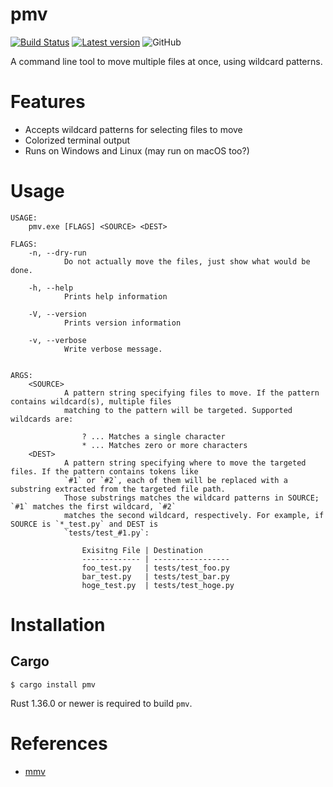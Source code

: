 # pmv

[![Build Status](https://img.shields.io/github/workflow/status/sgryjp/pmv/linux-build)](https://github.com/sgryjp/pmv/actions?query=workflow%3Alinux-build)
[![Latest version](https://img.shields.io/crates/v/pmv.svg)](https://crates.io/crates/pmv)
![GitHub](https://img.shields.io/github/license/sgryjp/pmv)

A command line tool to move multiple files at once, using wildcard patterns.

# Features

- Accepts wildcard patterns for selecting files to move
- Colorized terminal output
- Runs on Windows and Linux (may run on macOS too?)

# Usage

```text
USAGE:
    pmv.exe [FLAGS] <SOURCE> <DEST>

FLAGS:
    -n, --dry-run
            Do not actually move the files, just show what would be done.

    -h, --help
            Prints help information

    -V, --version
            Prints version information

    -v, --verbose
            Write verbose message.


ARGS:
    <SOURCE>
            A pattern string specifying files to move. If the pattern contains wildcard(s), multiple files
            matching to the pattern will be targeted. Supported wildcards are:

                ? ... Matches a single character
                * ... Matches zero or more characters
    <DEST>
            A pattern string specifying where to move the targeted files. If the pattern contains tokens like
            `#1` or `#2`, each of them will be replaced with a substring extracted from the targeted file path.
            Those substrings matches the wildcard patterns in SOURCE; `#1` matches the first wildcard, `#2`
            matches the second wildcard, respectively. For example, if SOURCE is `*_test.py` and DEST is
            `tests/test_#1.py`:

                Exisitng File | Destination
                ------------- | -----------------
                foo_test.py   | tests/test_foo.py
                bar_test.py   | tests/test_bar.py
                hoge_test.py  | tests/test_hoge.py
```

# Installation

## Cargo

    $ cargo install pmv

Rust 1.36.0 or newer is required to build `pmv`.

# References

- [mmv](https://ss64.com/bash/mmv.html)
